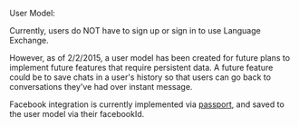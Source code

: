 User Model:

Currently, users do NOT have to sign up or sign in to use Language Exchange. 

However, as of 2/2/2015, a user model has been created for future plans to implement future features that require persistent data. A future feature could be to save chats in a user's history so that users can go back to conversations they've had over instant message.

Facebook integration is currently implemented via [passport](http://passportjs.org/guide/facebook/), and saved to the user model via their facebookId.